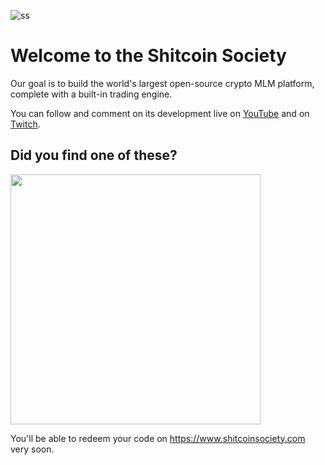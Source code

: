 ![ss](https://github.com/user-attachments/assets/f7c9919f-efd3-412f-a988-ed53d4e2b1b4)

# Welcome to the Shitcoin Society

Our goal is to build the world's largest open-source crypto MLM platform, complete with a built-in trading engine.

You can follow and comment on its development live on [YouTube](https://www.youtube.com/@BuhrmiProggt/streams) and on [Twitch](http://twitch.tv/@buhrmiproggt).

## Did you find one of these?

<img src="https://github.com/user-attachments/assets/2d148a06-cecb-4bb8-9fcf-984036535ba1" width="400">

You'll be able to redeem your code on https://www.shitcoinsociety.com very soon.
